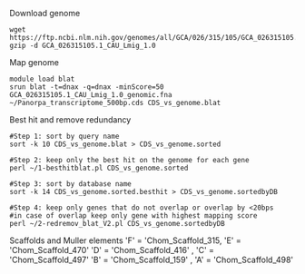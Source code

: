 Download genome
```
wget https://ftp.ncbi.nlm.nih.gov/genomes/all/GCA/026/315/105/GCA_026315105.1_CAU_Lmig_1.0/
gzip -d GCA_026315105.1_CAU_Lmig_1.0 
```
Map genome 
```
module load blat
srun blat -t=dnax -q=dnax -minScore=50 GCA_026315105.1_CAU_Lmig_1.0_genomic.fna ~/Panorpa_transcriptome_500bp.cds CDS_vs_genome.blat
```
Best hit and remove redundancy
```
#Step 1: sort by query name
sort -k 10 CDS_vs_genome.blat > CDS_vs_genome.sorted

#Step 2: keep only the best hit on the genome for each gene
perl ~/1-besthitblat.pl CDS_vs_genome.sorted 

#Step 3: sort by database name
sort -k 14 CDS_vs_genome.sorted.besthit > CDS_vs_genome.sortedbyDB

#Step 4: keep only genes that do not overlap or overlap by <20bps 
#in case of overlap keep only gene with highest mapping score
perl ~/2-redremov_blat_V2.pl CDS_vs_genome.sortedbyDB 
```
Scaffolds and Muller elements
'F' = 'Chom_Scaffold_315, 'E' = 'Chom_Scaffold_470'
'D' = 'Chom_Scaffold_416' , 'C' = 'Chom_Scaffold_497'
'B' = 'Chom_Scaffold_159' , 'A' = 'Chom_Scaffold_498'
